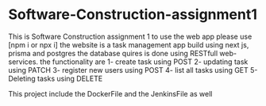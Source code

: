 # Software-Construction-assignment1

This is Software Construction assignment 1
to use the web app please use [npm i or npx i]
the website is a task management app build using next js, prisma and postgres the database quires is done using RESTfull web-services.
the functionality are
1- create task using POST
2- updating task using PATCH
3- register new users using POST
4- list all tasks using GET
5- Deleting tasks using DELETE

This project include the DockerFile and the JenkinsFile as well
